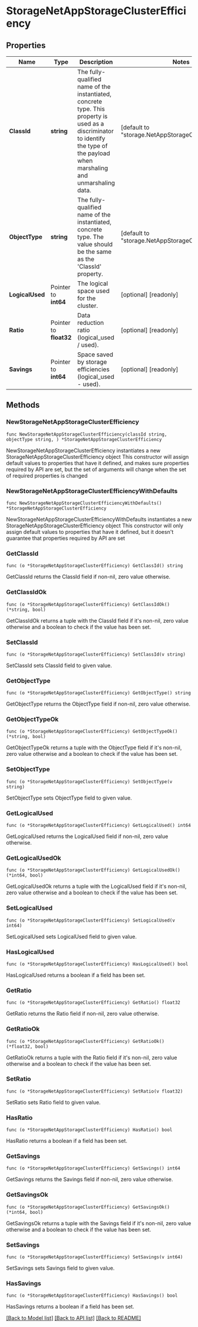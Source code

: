 # StorageNetAppStorageClusterEfficiency

## Properties

Name | Type | Description | Notes
------------ | ------------- | ------------- | -------------
**ClassId** | **string** | The fully-qualified name of the instantiated, concrete type. This property is used as a discriminator to identify the type of the payload when marshaling and unmarshaling data. | [default to "storage.NetAppStorageClusterEfficiency"]
**ObjectType** | **string** | The fully-qualified name of the instantiated, concrete type. The value should be the same as the &#39;ClassId&#39; property. | [default to "storage.NetAppStorageClusterEfficiency"]
**LogicalUsed** | Pointer to **int64** | The logical space used for the cluster. | [optional] [readonly] 
**Ratio** | Pointer to **float32** | Data reduction ratio (logical_used / used). | [optional] [readonly] 
**Savings** | Pointer to **int64** | Space saved by storage efficiencies (logical_used - used). | [optional] [readonly] 

## Methods

### NewStorageNetAppStorageClusterEfficiency

`func NewStorageNetAppStorageClusterEfficiency(classId string, objectType string, ) *StorageNetAppStorageClusterEfficiency`

NewStorageNetAppStorageClusterEfficiency instantiates a new StorageNetAppStorageClusterEfficiency object
This constructor will assign default values to properties that have it defined,
and makes sure properties required by API are set, but the set of arguments
will change when the set of required properties is changed

### NewStorageNetAppStorageClusterEfficiencyWithDefaults

`func NewStorageNetAppStorageClusterEfficiencyWithDefaults() *StorageNetAppStorageClusterEfficiency`

NewStorageNetAppStorageClusterEfficiencyWithDefaults instantiates a new StorageNetAppStorageClusterEfficiency object
This constructor will only assign default values to properties that have it defined,
but it doesn't guarantee that properties required by API are set

### GetClassId

`func (o *StorageNetAppStorageClusterEfficiency) GetClassId() string`

GetClassId returns the ClassId field if non-nil, zero value otherwise.

### GetClassIdOk

`func (o *StorageNetAppStorageClusterEfficiency) GetClassIdOk() (*string, bool)`

GetClassIdOk returns a tuple with the ClassId field if it's non-nil, zero value otherwise
and a boolean to check if the value has been set.

### SetClassId

`func (o *StorageNetAppStorageClusterEfficiency) SetClassId(v string)`

SetClassId sets ClassId field to given value.


### GetObjectType

`func (o *StorageNetAppStorageClusterEfficiency) GetObjectType() string`

GetObjectType returns the ObjectType field if non-nil, zero value otherwise.

### GetObjectTypeOk

`func (o *StorageNetAppStorageClusterEfficiency) GetObjectTypeOk() (*string, bool)`

GetObjectTypeOk returns a tuple with the ObjectType field if it's non-nil, zero value otherwise
and a boolean to check if the value has been set.

### SetObjectType

`func (o *StorageNetAppStorageClusterEfficiency) SetObjectType(v string)`

SetObjectType sets ObjectType field to given value.


### GetLogicalUsed

`func (o *StorageNetAppStorageClusterEfficiency) GetLogicalUsed() int64`

GetLogicalUsed returns the LogicalUsed field if non-nil, zero value otherwise.

### GetLogicalUsedOk

`func (o *StorageNetAppStorageClusterEfficiency) GetLogicalUsedOk() (*int64, bool)`

GetLogicalUsedOk returns a tuple with the LogicalUsed field if it's non-nil, zero value otherwise
and a boolean to check if the value has been set.

### SetLogicalUsed

`func (o *StorageNetAppStorageClusterEfficiency) SetLogicalUsed(v int64)`

SetLogicalUsed sets LogicalUsed field to given value.

### HasLogicalUsed

`func (o *StorageNetAppStorageClusterEfficiency) HasLogicalUsed() bool`

HasLogicalUsed returns a boolean if a field has been set.

### GetRatio

`func (o *StorageNetAppStorageClusterEfficiency) GetRatio() float32`

GetRatio returns the Ratio field if non-nil, zero value otherwise.

### GetRatioOk

`func (o *StorageNetAppStorageClusterEfficiency) GetRatioOk() (*float32, bool)`

GetRatioOk returns a tuple with the Ratio field if it's non-nil, zero value otherwise
and a boolean to check if the value has been set.

### SetRatio

`func (o *StorageNetAppStorageClusterEfficiency) SetRatio(v float32)`

SetRatio sets Ratio field to given value.

### HasRatio

`func (o *StorageNetAppStorageClusterEfficiency) HasRatio() bool`

HasRatio returns a boolean if a field has been set.

### GetSavings

`func (o *StorageNetAppStorageClusterEfficiency) GetSavings() int64`

GetSavings returns the Savings field if non-nil, zero value otherwise.

### GetSavingsOk

`func (o *StorageNetAppStorageClusterEfficiency) GetSavingsOk() (*int64, bool)`

GetSavingsOk returns a tuple with the Savings field if it's non-nil, zero value otherwise
and a boolean to check if the value has been set.

### SetSavings

`func (o *StorageNetAppStorageClusterEfficiency) SetSavings(v int64)`

SetSavings sets Savings field to given value.

### HasSavings

`func (o *StorageNetAppStorageClusterEfficiency) HasSavings() bool`

HasSavings returns a boolean if a field has been set.


[[Back to Model list]](../README.md#documentation-for-models) [[Back to API list]](../README.md#documentation-for-api-endpoints) [[Back to README]](../README.md)


